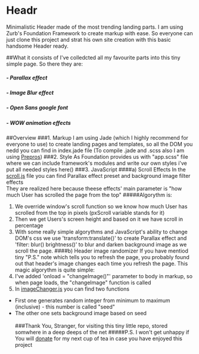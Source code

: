 # Headr
Minimalistic Header made of the most trending landing parts.
I am using Zurb's Foundation Framework to create markup with ease.
So everyone can just clone this project and strat his own site creation with this basic handsome Header ready.

##What it consists of
I've colledcted all my favourite parts into this tiny simple page. So there they are:
##### - Parallax effect
##### - Image Blur effect
##### - Open Sans google font
##### - WOW animation effects

##Overview
###1. Markup
I am using Jade (which I highly recommend for everyone to use) to create landing pages and templates,
so all the DOM you nedd you can find in index.jade file (To compile .jade and .scss also I am using [Prepros](https://prepros.io/))
###2. Style
As Foundation provides us with "app.scss" file where we can include framework's modules and write our own styles
i've put all needed styles here()
###3. JavaScript
####a) Scroll Effects
In the [scroll.js](js/scroll.js) file you can find Parallax effect preset and background image filter effects<br>
They are realized here because theese effects' main parameter is "how much User has scrolled the page from the top"
#####Algorythm is:
1) We override window's scroll function so we know how much User has scrolled from the top in pixels (pxScroll variable stands for it)<br>
2) Then we get Users's screen height and based on it we have scroll in percentage
3) With some really simple algorythms and JavaScript's ability to change DOM's css we use 'transform:translate()' to create Parallax effect and 'filter: blur() brightness()' to blur and darken background image as we scroll the page.
####b) Header image randomizer
If you have mentiod tiny "P.S." note which tells you to refresh the page, you probably found out that header's image changes each time you refresh the page. This magic algorythm is quite simple:<br>
1) I've added 'onload = "changeImage()"' parameter to body in markup, so when page loads, the "changeImage" function is called<br>
2) In [imageChanger.js](js/imageChanger.js) you can find two functions<br>
  - First one generates random integer from minimum to maximum (inclusive) -  this number is called "seed"
  - The other one sets background image based on seed
<br><br>
###Thank You, Stranger, for visiting this tiny little repo, stored somwhere in a deep deeps of the net
#####P.S. I won't get unhappy if You will [donate](https://www.paypal.me/TimSurkov) for my next cup of tea in case you have enjoyed this project
